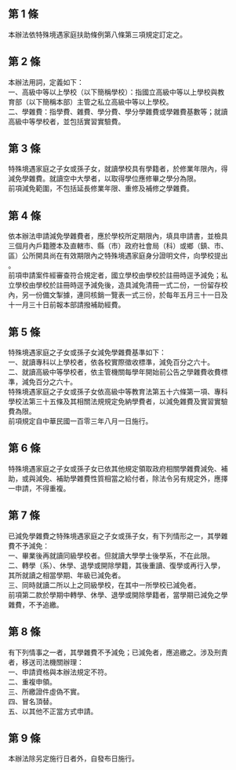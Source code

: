 第 1 條
-------
本辦法依特殊境遇家庭扶助條例第八條第三項規定訂定之。

第 2 條
-------
本辦法用詞，定義如下：  
一、高級中等以上學校（以下簡稱學校）：指國立高級中等以上學校與教  
    育部（以下簡稱本部）主管之私立高級中等以上學校。  
二、學雜費：指學費、雜費、學分費、學分學雜費或學雜費基數等；就讀  
    高級中等學校者，並包括實習實驗費。

第 3 條
-------
特殊境遇家庭之子女或孫子女，就讀學校具有學籍者，於修業年限內，得  
減免學雜費。就讀空中大學者，以取得學位應修畢之學分為限。  
前項減免範圍，不包括延長修業年限、重修及補修之學雜費。

第 4 條
-------
依本辦法申請減免學雜費者，應於學校所定期限內，填具申請書，並檢具  
三個月內戶籍謄本及直轄市、縣（市）政府社會局（科）或鄉（鎮、市、  
區）公所開具尚在有效期限內之特殊境遇家庭身分證明文件，向學校提出  
。  
前項申請案件經審查符合規定者，國立學校由學校於註冊時逕予減免；私  
立學校由學校於註冊時逕予減免後，造具減免清冊一式二份，一份留存校  
內，另一份備文掣據，連同核銷一覽表一式三份，於每年五月三十一日及  
十一月三十日前報本部請撥補助經費。

第 5 條
-------
特殊境遇家庭之子女或孫子女減免學雜費基準如下：  
一、就讀專科以上學校者，依各校實際徵收標準，減免百分之六十。  
二、就讀高級中等學校者，依主管機關每學年開始前公告之學雜費收費標  
    準，減免百分之六十。  
特殊境遇家庭之子女或孫子女依高級中等教育法第五十六條第一項、專科  
學校法第三十五條及其相關法規規定免納學費者，以減免雜費及實習實驗  
費為限。  
前項規定自中華民國一百零三年八月一日施行。

第 6 條
-------
特殊境遇家庭之子女或孫子女已依其他規定領取政府相關學雜費減免、補  
助，或與減免、補助學雜費性質相當之給付者，除法令另有規定外，應擇  
一申請，不得重複。

第 7 條
-------
已減免學雜費之特殊境遇家庭之子女或孫子女，有下列情形之一，其學雜  
費不予減免：  
一、畢業後再就讀同級學校者。但就讀大學學士後學系，不在此限。  
二、轉學（系）、休學、退學或開除學籍，其後重讀、復學或再行入學，  
    其所就讀之相當學期、年級已減免者。  
三、同時就讀二所以上之同級學校，在其中一所學校已減免者。  
前項第二款於學期中轉學、休學、退學或開除學籍者，當學期已減免之學  
雜費，不予追繳。

第 8 條
-------
有下列情事之一者，其學雜費不予減免；已減免者，應追繳之。涉及刑責  
者，移送司法機關辦理：  
一、申請資格與本辦法規定不符。  
二、重複申領。  
三、所繳證件虛偽不實。  
四、冒名頂替。  
五、以其他不正當方式申請。

第 9 條
-------
本辦法除另定施行日者外，自發布日施行。

